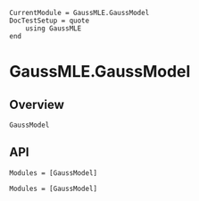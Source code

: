 ```@meta
CurrentModule = GaussMLE.GaussModel
DocTestSetup = quote
    using GaussMLE
end
```

# GaussMLE.GaussModel
## Overview
```@docs
GaussModel
```

## API

```@index
Modules = [GaussModel]
```

```@autodocs
Modules = [GaussModel]
```